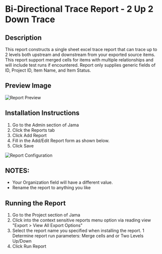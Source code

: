 # Bi-Directional Trace Report - 2 Up 2 Down Trace

## Description
This report constructs a single sheet excel trace report that can trace up to 2 levels both upstream and downstream from your exported source items. This report support merged cells for items with multiple relationships and will include test runs if encountered. Report only supplies generic fields of ID, Project ID, Item Name, and Item Status. 

## Preview Image
![Report Preview](https://github.com/jamasoftware-ps/Community-Reports/blob/master/Trace%20Reports/Bi-Directional%20Trace/Preview.png)

## Installation Instructions
1. Go to the Admin section of Jama
1. Click the Reports tab
1. Click Add Report
1. Fill in the Add/Edit Report form as shown below.
1. Click Save


![Report Configuration](https://github.com/jamasoftware-ps/Community-Reports/blob/master/Trace%20Reports/Bi-Directional%20Trace/Config.png)

## NOTES: 
- Your Organization field will have a different value.  
- Rename the report to anything you like


## Running the Report
1. Go to the Project section of Jama
1. Click into the context sensitive reports menu option via reading view "Export > View All Export Options"
1. Select the report name you specified when installing the report.
1  Determine report run parameters: Merge cells and or Two Levels Up/Down
1. Click Run Report
